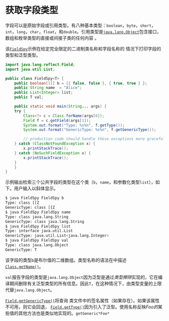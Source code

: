 # 获取字段类型

字段可以是原始字段或引用类型。有八种基本类型：`boolean`，`byte`，`short`，`int`，`long`，`char`，`float`，和`double`。引用类型是[`java.lang.Object`](https://docs.oracle.com/javase/8/docs/api/java/lang/Object.html)包含接口，数组和枚举类型的直接或间接子类的任何内容 。

该[`FieldSpy`](example/FieldSpy.java)示例在给定完全限定的二进制类名称和字段名称的 情况下打印字段的类型和泛型类型。

```java
import java.lang.reflect.Field;
import java.util.List;

public class FieldSpy<T> {
    public boolean[][] b = {{ false, false }, { true, true } };
    public String name  = "Alice";
    public List<Integer> list;
    public T val;

    public static void main(String... args) {
	try {
	    Class<?> c = Class.forName(args[0]);
	    Field f = c.getField(args[1]);
	    System.out.format("Type: %s%n", f.getType());
	    System.out.format("GenericType: %s%n", f.getGenericType());

        // production code should handle these exceptions more gracefully
	} catch (ClassNotFoundException x) {
	    x.printStackTrace();
	} catch (NoSuchFieldException x) {
	    x.printStackTrace();
	}
    }
}
```

示例输出检索三个公共字段的类型在这个类（`b`，`name`，和参数化类型`list`），如下。用户输入以斜体显示。

```bash
$ java FieldSpy FieldSpy b
Type: class [[Z
GenericType: class [[Z
$ java FieldSpy FieldSpy name
Type: class java.lang.String
GenericType: class java.lang.String
$ java FieldSpy FieldSpy list
Type: interface java.util.List
GenericType: java.util.List<java.lang.Integer>
$ java FieldSpy FieldSpy val
Type: class java.lang.Object
GenericType: T
```

该字段的类型`b`是布尔值的二维数组。类型名称的语法在中描述 [`Class.getName()`](https://docs.oracle.com/javase/8/docs/api/java/lang/Class.html#getName--)。

`val`报告字段的类型是`java.lang.Object`因为泛型是通过*类型擦除*实现的，它在编译期间删除有关泛型类型的所有信息。因此`T`，在这种情况下，由类型变量的上限代替`java.lang.Object`。

[`Field.getGenericType()`](https://docs.oracle.com/javase/8/docs/api/java/lang/reflect/Field.html#getGenericType--)将查询 类文件中的签名属性（如果存在）。如果该属性不可用，则它会回退， [`Field.getType()`](https://docs.oracle.com/javase/8/docs/api/java/lang/reflect/Field.html#getType--)因为引入了泛型。使用名称反映*Foo的*某些值的其他方法也是类似地实现的。`getGeneric*Foo*`

